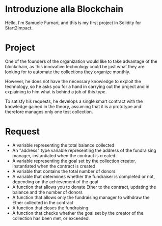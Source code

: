 # Introduzione alla Blockchain
Hello, I'm Samuele Furnari, and this is my first project in Solidity for Start2Impact.

# Project
One of the founders of the organization would like to take advantage of the blockchain, as this innovative technology could be just what they are looking for to automate the collections they organize monthly.

However, he does not have the necessary knowledge to exploit the technology, so he asks you for a hand in carrying out the project and in explaining to him what is behind a job of this type.

To satisfy his requests, he develops a single smart contract with the knowledge gained in the theory, assuming that it is a prototype and therefore manages only one test collection.

# Request
* A variable representing the total balance collected
* An "address" type variable representing the address of the fundraising manager, instantiated when the contract is created
* A variable representing the goal set by the collection creator, instantiated when the contract is created
* A variable that contains the total number of donors
* A variable that determines whether the fundraiser is completed or not, depending on the achievement of the goal
* A function that allows you to donate Ether to the contract, updating the balance and the number of donors
* A function that allows only the fundraising manager to withdraw the Ether collected in the contract
* A function that closes the fundraising
* A function that checks whether the goal set by the creator of the collection has been met, or exceeded.
